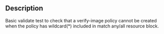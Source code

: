 ## Description 
Basic validate test to check that a verify-image policy cannot be created when the policy has wildcard(*)  included in match any/all resource block.